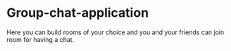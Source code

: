 # Group-chat-application
Here you can build rooms of your choice and you and your friends can join room for having a chat.
 
